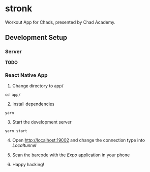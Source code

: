 # stronk

Workout App for Chads, presented by Chad Academy.


## Development Setup

### Server

**TODO**

### React Native App
1. Change directory to app/

```
cd app/
```

2. Install dependencies

```
yarn
```

3. Start the development server

```
yarn start
```

4. Open [http://localhost:19002](http://localhost:19002) and change the connection type into *Localtunnel*

5. Scan the barcode with the *Expo* application in your phone

6. Happy hacking!
